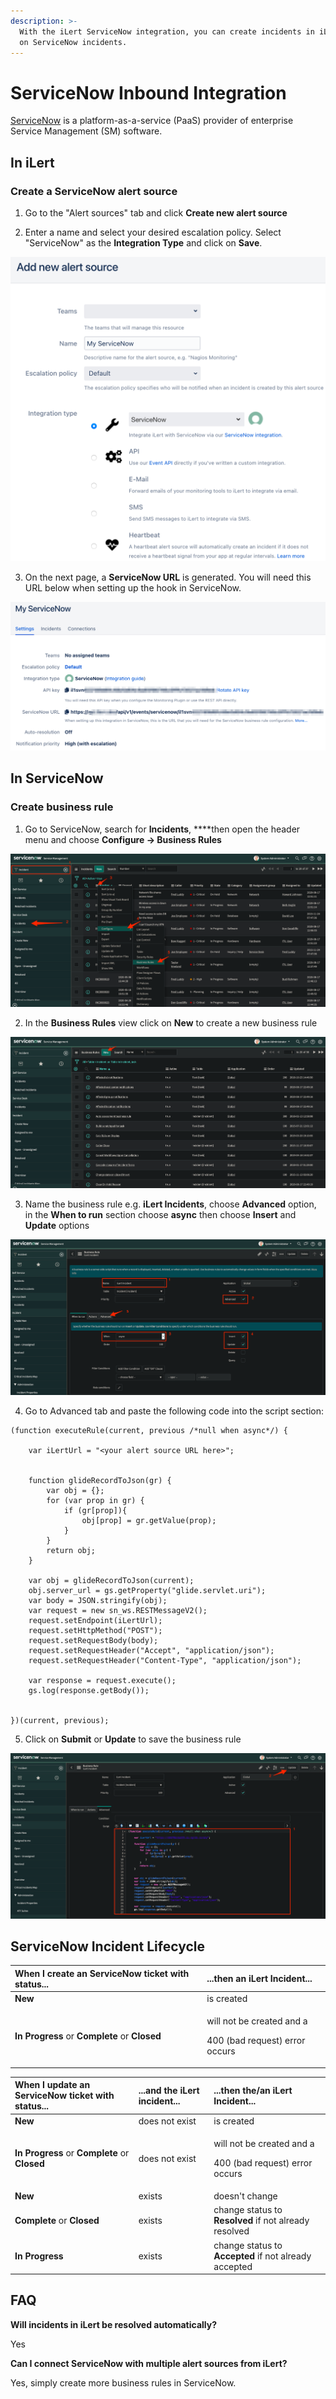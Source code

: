```yaml
---
description: >-
  With the iLert ServiceNow integration, you can create incidents in iLert based
  on ServiceNow incidents.
---
```


# ServiceNow Inbound Integration

[ServiceNow](http://www.servicenow.com/) is a platform-as-a-service \(PaaS\) provider of enterprise Service Management \(SM\) software.

## In iLert <a id="in-ilert"></a>

### Create a ServiceNow alert source <a id="create-alert-source"></a>

1. Go to the "Alert sources" tab and click **Create new alert source**

2. Enter a name and select your desired escalation policy. Select "ServiceNow" as the **Integration Type** and click on **Save**.

![](../../.gitbook/assets/screenshot_09_02_21__07_51.png)

3. On the next page, a **ServiceNow URL** is generated. You will need this URL below when setting up the hook in ServiceNow.

![](../../.gitbook/assets/screenshot_09_02_21__07_52.png)

## In ServiceNow <a id="in-servicenow"></a>

### Create business rule <a id="create-business-rule"></a>

1. Go to ServiceNow, search for **Incidents**, ****then open the header menu and choose **Configure -&gt; Business Rules**

![](../../.gitbook/assets/screenshot_08_02_21__22_40.png)

2. In the **Business Rules** view click on **New** to create a new business rule

![](../../.gitbook/assets/screenshot_08_02_21__22_42.png)

3. Name the business rule e.g. **iLert Incidents**, choose **Advanced** option, in the **When to run** section choose **async** then choose **Insert** and **Update** options

![](../../.gitbook/assets/screenshot_08_02_21__22_43.png)

4. Go to Advanced tab and paste the following code into the script section:

```text
(function executeRule(current, previous /*null when async*/) {

	var iLertUrl = "<your alert source URL here>";
	
	
	function glideRecordToJson(gr) {
		var obj = {};
		for (var prop in gr) {
			if (gr[prop]){
				obj[prop] = gr.getValue(prop);
			}
		}
		return obj;
	}

	var obj = glideRecordToJson(current);
	obj.server_url = gs.getProperty("glide.servlet.uri");
	var body = JSON.stringify(obj);
	var request = new sn_ws.RESTMessageV2();
	request.setEndpoint(iLertUrl);
	request.setHttpMethod("POST");
	request.setRequestBody(body);
	request.setRequestHeader("Accept", "application/json");
	request.setRequestHeader("Content-Type", "application/json");
	
	var response = request.execute();
	gs.log(response.getBody());
	

})(current, previous);
```

5. Click on **Submit** or **Update** to save the business rule

![](../../.gitbook/assets/screenshot_08_02_21__22_46.png)

## ServiceNow Incident Lifecycle <a id="lifecycle"></a>

<table>
  <thead>
    <tr>
      <th style="text-align:left">When I create an ServiceNow ticket with status...</th>
      <th style="text-align:left">...then an iLert Incident...</th>
    </tr>
  </thead>
  <tbody>
    <tr>
      <td style="text-align:left"><b>New</b>
      </td>
      <td style="text-align:left">is created</td>
    </tr>
    <tr>
      <td style="text-align:left"><b>In Progress </b>or <b>Complete</b> or <b>Closed</b>
      </td>
      <td style="text-align:left">
        <p>will not be created and a</p>
        <p>400 (bad request) error occurs</p>
      </td>
    </tr>
  </tbody>
</table>



<table>
  <thead>
    <tr>
      <th style="text-align:left">When I update an ServiceNow ticket with status...</th>
      <th style="text-align:left">...and the<b> </b>iLert incident...</th>
      <th style="text-align:left">...then the/an iLert Incident...</th>
    </tr>
  </thead>
  <tbody>
    <tr>
      <td style="text-align:left"><b>New</b>
      </td>
      <td style="text-align:left">does not exist</td>
      <td style="text-align:left">is created</td>
    </tr>
    <tr>
      <td style="text-align:left"><b>In Progress </b>or <b>Complete</b> or <b>Closed</b>
      </td>
      <td style="text-align:left">does not exist</td>
      <td style="text-align:left">
        <p>will not be created and a</p>
        <p>400 (bad request) error occurs</p>
      </td>
    </tr>
    <tr>
      <td style="text-align:left"><b>New</b>
      </td>
      <td style="text-align:left">exists</td>
      <td style="text-align:left">doesn&apos;t change</td>
    </tr>
    <tr>
      <td style="text-align:left"><b>Complete</b> or <b>Closed</b>
      </td>
      <td style="text-align:left">exists</td>
      <td style="text-align:left">change status to <b>Resolved</b> if not already resolved</td>
    </tr>
    <tr>
      <td style="text-align:left"><b>In Progress</b>
      </td>
      <td style="text-align:left">exists</td>
      <td style="text-align:left">change status to <b>Accepted</b> if not already accepted</td>
    </tr>
  </tbody>
</table>

## FAQ <a id="faq"></a>

**Will incidents in iLert be resolved automatically?**

Yes

**Can I connect ServiceNow with multiple alert sources from iLert?**

Yes, simply create more business rules in ServiceNow.

